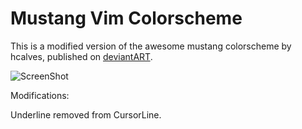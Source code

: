 Mustang Vim Colorscheme
=======================

This is a modified version of the awesome mustang colorscheme by hcalves,
published on [deviantART](http://hcalves.deviantart.com/art/Mustang-Vim-Colorscheme-98974484).


![ScreenShot](http://i.imgur.com/Ejvh7Wt.png)

Modifications:

Underline removed from CursorLine.
